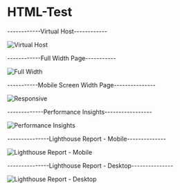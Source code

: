 # HTML-Test

------------Virtual Host------------

![Virtual Host](https://user-images.githubusercontent.com/122075425/213931058-cfd6a84a-7a16-4391-8098-8895dc09f663.png)



------------Full Width Page-----------

![Full Width](https://user-images.githubusercontent.com/122075425/213930898-e69c2b77-e54a-4b87-938e-2f796c5739e5.png)



-----------Mobile Screen Width Page---------------

![Responsive](https://user-images.githubusercontent.com/122075425/213930928-c09d56ca-124d-47be-9dc2-6fe726660f1f.png)



-------------Performance Insights-----------------


![Performance Insights](https://user-images.githubusercontent.com/122075425/213969347-9151736e-682d-41c5-a7e6-03a4bceaaa89.png)


---------------Lighthouse Report - Mobile--------------

![Lighthouse Report - Mobile](https://user-images.githubusercontent.com/122075425/213932394-d7886c45-207a-4e31-8685-9f2cb39c1b07.png)


---------------Lighthouse Report - Desktop---------------

![Lighthouse Report - Desktop](https://user-images.githubusercontent.com/122075425/213932438-77ffd514-d169-43f9-9bb8-6873b32ffec8.png)

